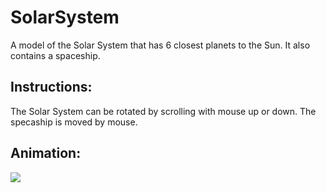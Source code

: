# SolarSystem
A model of the Solar System that has 6 closest planets to the Sun. It also contains a spaceship.

## Instructions:
The Solar System can be rotated by scrolling with mouse up or down. The specaship is moved by mouse.

## Animation:
![](animation.gif)
